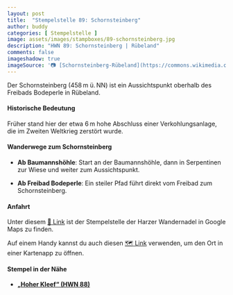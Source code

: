 ```yaml
---
layout: post
title:  "Stempelstelle 89: Schornsteinberg"
author: buddy
categories: [ Stempelstelle ]
image: assets/images/stampboxes/89-schornsteinberg.jpg
description: "HWN 89: Schornsteinberg | Rübeland"
comments: false
imageshadow: true
imageSource: '📷 [Schornsteinberg-Rübeland](https://commons.wikimedia.org/wiki/File:Schornsteinberg-R%C3%BCbeland.jpg) von <a href="https://de.wikipedia.org/wiki/Benutzer:Hejkal" class="extiw" title="de:Benutzer:Hejkal">Benutzer:Hejkal</a> unter Lizenz [CC BY-SA 2.0 de](https://creativecommons.org/licenses/by-sa/2.0/de/deed.en)'
---
```


Der Schornsteinberg (458 m ü. NN) ist ein Aussichtspunkt oberhalb des Freibads Bodeperle in Rübeland.

#### Historische Bedeutung

Früher stand hier der etwa 6 m hohe Abschluss einer Verkohlungsanlage, die im Zweiten Weltkrieg zerstört wurde.

#### Wanderwege zum Schornsteinberg

- **Ab Baumannshöhle**: Start an der Baumannshöhle, dann in Serpentinen zur Wiese und weiter zum Aussichtspunkt.

- **Ab Freibad Bodeperle**: Ein steiler Pfad führt direkt vom Freibad zum Schornsteinberg.

#### Anfahrt

Unter diesem [📍 Link](https://www.google.com/maps/dir/?api=1&origin=&destination=51.75973%2C%2010.85047) ist der Stempelstelle der Harzer Wandernadel in Google Maps zu finden.

<div class="android-only">
  Auf einem Handy kannst du auch diesen 
  <a href="geo:51.75973,10.85047">🗺️ Link</a> 
  verwenden, um den Ort in einer Kartenapp zu öffnen.
  <p></p>
</div>

#### Stempel in der Nähe

- [**„Hoher Kleef“ (HWN 88)**](/stempelstelle-88-aussichtspavillon-hoher-kleef)
